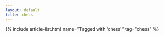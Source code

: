 ```yaml
---
layout: default
title: chess
---
```


{% include article-list.html name="Tagged with 'chess'" tag="chess" %}
